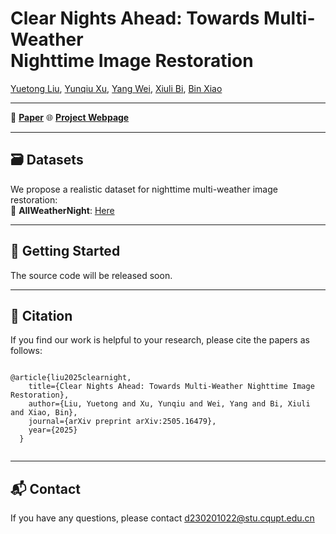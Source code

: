 <h1>Clear Nights Ahead: Towards Multi-Weather <br> Nighttime Image Restoration</h1>
<a href="https://github.com/henlyta">Yuetong Liu</a>,
<a href="#">Yunqiu Xu</a>,
<a href="#">Yang Wei</a>,
<a href="#">Xiuli Bi</a>,
<a href="#">Bin Xiao</a>

---
 
📄 <strong><a href="https://arxiv.org/abs/2505.16479">Paper</a></strong>
🌐 <strong><a href="https://henlyta.github.io/ClearNight/mainpage.html">Project Webpage</a></strong>

---

<div class="section">
    <h2>🗃️ Datasets</h2>  
    We propose a realistic dataset for nighttime multi-weather image restoration:<br>
      📁 <strong>AllWeatherNight</strong>: <a href="https://huggingface.co/datasets/YuetongLiu/AllWeatherNight">Here</a>  
</div>

---

  <div class="section">
    <h2>🚀 Getting Started</h2>
<!--     <h3>🏋️‍♂️ Training</h3>
    <pre><code>python training_ClearNight.py --Retinex_decomp True</code></pre> -->
The source code will be released soon.
<!--<h3>🧪 Testing</h3> -->
<!--   <pre><code>python testing_ClearNight.py --Retinex_decomp True</code></pre> -->
  </div>

---

  <div class="section">
    <h2>📖 Citation</h2>
    <div class="citation">If you find our work is helpful to your research, please cite the papers as follows:<br>
      <pre><code>     
@article{liu2025clearnight,
    title={Clear Nights Ahead: Towards Multi-Weather Nighttime Image Restoration},
    author={Liu, Yuetong and Xu, Yunqiu and Wei, Yang and Bi, Xiuli and Xiao, Bin},
    journal={arXiv preprint arXiv:2505.16479},
    year={2025}
  }
      </code></pre>
    </div>
  </div>

---

  <div class="section">
    <h2>📬 Contact</h2>
    <p>If you have any questions, please contact <a href="mailto:d230201022@stu.cqupt.edu.cn">d230201022@stu.cqupt.edu.cn</a></p>
  </div>

